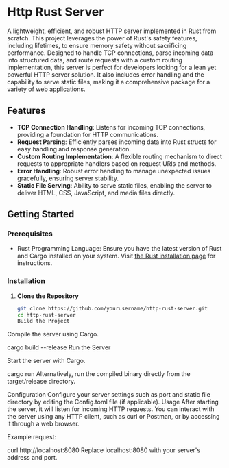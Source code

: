 # Http Rust Server

A lightweight, efficient, and robust HTTP server implemented in Rust from scratch. This
project leverages the power of Rust's safety features, including lifetimes, to ensure
memory safety without sacrificing performance. Designed to handle TCP connections, parse
incoming data into structured data, and route requests with a custom routing
implementation, this server is perfect for developers looking for a lean yet powerful HTTP
server solution. It also includes error handling and the capability to serve static files,
making it a comprehensive package for a variety of web applications.

## Features

-   **TCP Connection Handling**: Listens for incoming TCP connections, providing a
    foundation for HTTP communications.
-   **Request Parsing**: Efficiently parses incoming data into Rust structs for easy
    handling and response generation.
-   **Custom Routing Implementation**: A flexible routing mechanism to direct requests to
    appropriate handlers based on request URIs and methods.
-   **Error Handling**: Robust error handling to manage unexpected issues gracefully,
    ensuring server stability.
-   **Static File Serving**: Ability to serve static files, enabling the server to deliver
    HTML, CSS, JavaScript, and media files directly.

## Getting Started

### Prerequisites

-   Rust Programming Language: Ensure you have the latest version of Rust and Cargo
    installed on your system. Visit
    [the Rust installation page](https://www.rust-lang.org/tools/install) for
    instructions.

### Installation

1. **Clone the Repository**

    ```sh
    git clone https://github.com/yourusername/http-rust-server.git
    cd http-rust-server
    Build the Project
    ```

Compile the server using Cargo.

cargo build --release Run the Server

Start the server with Cargo.

cargo run Alternatively, run the compiled binary directly from the target/release
directory.

Configuration Configure your server settings such as port and static file directory by
editing the Config.toml file (if applicable). Usage After starting the server, it will
listen for incoming HTTP requests. You can interact with the server using any HTTP client,
such as curl or Postman, or by accessing it through a web browser.

Example request:

curl http://localhost:8080 Replace localhost:8080 with your server's address and port.
